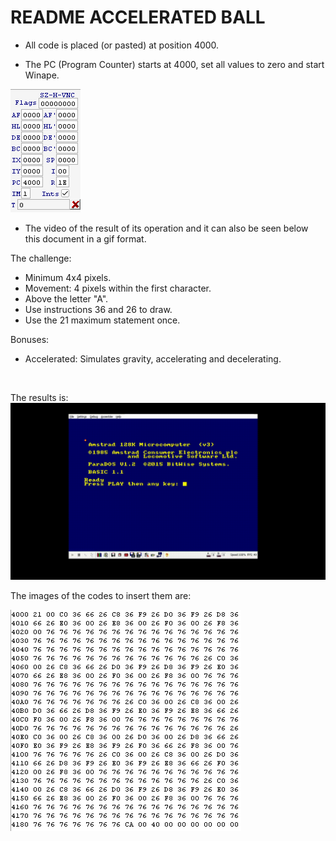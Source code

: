 # README ACCELERATED BALL

- All code is placed (or pasted) at position 4000.

- The PC (Program Counter) starts at 4000, set all values to zero and start Winape.

![](https://github.com/aggranadoss/amstradcpc-machine-code/blob/master/images/accelerated_ball/accelerated_ball.png)

- The video of the result of its operation and it can also be seen below this document in a gif format.


The challenge:

- Minimum 4x4 pixels.
- Movement: 4 pixels within the first character.
- Above the letter "A".
- Use instructions 36 and 26 to draw.
- Use the 21 maximum statement once.

Bonuses:

- Accelerated: Simulates gravity, accelerating and decelerating.

![]()

The results is:
![](https://github.com/aggranadoss/amstradcpc-machine-code/blob/master/images/accelerated_ball/gifs/accelerated_ball.gif)

The images of the codes to insert them are:

![](https://github.com/aggranadoss/amstradcpc-machine-code/blob/master/images/accelerated_ball/pelota_acelerada.png)